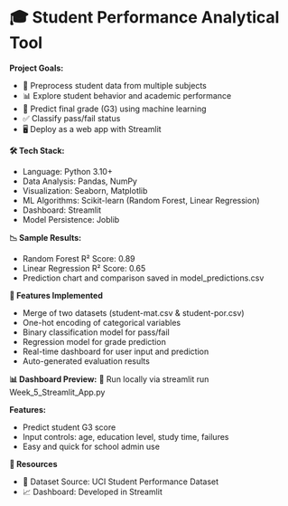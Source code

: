 # 🎓 Student Performance Analytical Tool

**Project Goals:**

* 🧹 Preprocess student data from multiple subjects
* 📊 Explore student behavior and academic performance
* 🧠 Predict final grade (G3) using machine learning
* ✅ Classify pass/fail status
* 🖥️ Deploy as a web app with Streamlit

**🛠️ Tech Stack:**

* Language: Python 3.10+
* Data Analysis: Pandas, NumPy
* Visualization: Seaborn, Matplotlib
* ML Algorithms: Scikit-learn (Random Forest, Linear Regression)
* Dashboard: Streamlit
* Model Persistence: Joblib

**📉 Sample Results:**

* Random Forest R² Score: 0.89
* Linear Regression R² Score: 0.65
* Prediction chart and comparison saved in model_predictions.csv

**🧪 Features Implemented**

* Merge of two datasets (student-mat.csv & student-por.csv)
* One-hot encoding of categorical variables
* Binary classification model for pass/fail
* Regression model for grade prediction
* Real-time dashboard for user input and prediction
* Auto-generated evaluation results

**📊 Dashboard Preview:** 🔗 Run locally via streamlit run Week_5_Streamlit_App.py

**Features:**

* Predict student G3 score
* Input controls: age, education level, study time, failures
* Easy and quick for school admin use

**📂 Resources**

* 📘 Dataset Source: UCI Student Performance Dataset
* 📈 Dashboard: Developed in Streamlit
